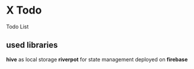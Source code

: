 # X Todo

Todo List

## used libraries
**hive** as local storage
**riverpot** for state management
deployed on **firebase**
